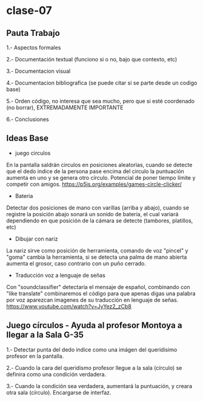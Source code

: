 # clase-07
## Pauta Trabajo
1.- Aspectos formales

2.- Documentación textual (funciono si o no, bajo que contexto, etc)

3.- Documentacion visual

4.- Documentacion bibliografica (se puede citar si se parte desde un codigo base)

5.- Orden código, no interesa que sea mucho, pero que si esté coordenado (no borrar), EXTREMADAMENTE IMPORTANTE

6.- Conclusiones

## Ideas Base
* juego circulos

En la pantalla saldrán circulos en posiciones aleatorias, cuando se detecte que el dedo indice de la persona pase encima del circulo la puntuación aumenta en uno y se genera otro círculo. Potencial de poner tiempo límite y competir con amigos.
<https://p5js.org/examples/games-circle-clicker/>

* Bateria

Detectar dos posiciones de mano con varillas (arriba y abajo), cuando se registre la posición abajo sonará un sonido de bateria, el cual variará dependiendo en que posición de la cámara se detecte (tambores, platillos, etc)

* Dibujar con nariz

La nariz sirve como posición de herramienta, comando de voz "pincel" y "goma" cambia la herramienta, si se detecta una palma de mano abierta aumenta el grosor, caso contrario con un puño cerrado.

* Traducción voz a lenguaje de señas

Con "soundclassifier" detectaría el mensaje de español, combinando con "like translate" combinaremos el código para que apenas digas una palabra por voz aparezcan imagenes de su traducción en lenguaje de señas.
<https://www.youtube.com/watch?v=JyYez2_zCb8>

## Juego círculos - Ayuda al profesor Montoya a llegar a la Sala G-35

1.- Detectar punta del dedo indice como una imágen del queridisimo profesor en la pantalla.

2.- Cuando la cara del queridismo profesor llegue a la sala (círculo) se definira como una condición verdadera. 

3.- Cuando la condición sea verdadera, aumentará la puntuación, y creara otra sala (círculo). Encargarse de interfaz.
